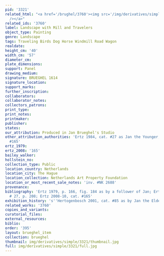 ```yaml
---
pid: '3321'
related_html: "<a href='/brughel/3760'><img src='/img/derivatives/simple/3760/thumbnail.jpg'
  /></a>"
related_ids: '3760'
label: Landscape with Mill and Travelers
object_type: Painting
genre: Landscape
tags: Traveling Birds Dog Horse Windmill Road Wagon
realdate: 
height_cm: '40'
width_cm: '57'
diameter_cm: 
plate_dimensions: 
support: Panel
drawing_medium: 
signature: BRUEGHEL 1614
signature_location: 
support_marks: 
further_inscription: 
collaborators: 
collaborator_notes: 
collectors_patrons: 
print_type: 
print_notes: 
printmaker: 
publisher: 
states: 
our_attribution: Produced in Jan Brueghel's Studio
other_attribution_authorities: 'Ertz 1984, cat. #27 as Jan the Younger, Ertz 2008-10,
  #165'
ertz_1979: 
ertz_2008: '165'
bailey_walker: 
hollstein_no: 
collection_type: Public
location_country: Netherlands
location_city: The Hague
location_collection: Netherlands Art Property Foundation
location_or_most_recent_sale_notes: 'inv. #NK 2688'
provenance: 
bibliography: 'Ertz 1979, p. 166, fig. 184 as by a follower of Jan; Ertz 1984, cat.
  # 27, p. 208; Ertz 2008-10, cat. #165'
exhibition_history: 's''Hertogenbosch 2001, cat. #85 as by Jan the Elder'
related_works: '3760'
copies_and_variants: 
curatorial_files: 
external_resources: 
biblio: 
order: '395'
layout: brueghel_item
collection: brueghel
thumbnail: img/derivatives/simple/3321/thumbnail.jpg
full: img/derivatives/simple/3321/full.jpg
---
```

